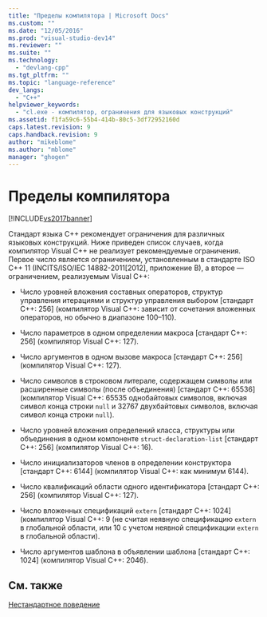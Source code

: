 ```yaml
---
title: "Пределы компилятора | Microsoft Docs"
ms.custom: ""
ms.date: "12/05/2016"
ms.prod: "visual-studio-dev14"
ms.reviewer: ""
ms.suite: ""
ms.technology: 
  - "devlang-cpp"
ms.tgt_pltfrm: ""
ms.topic: "language-reference"
dev_langs: 
  - "C++"
helpviewer_keywords: 
  - "cl.exe - компилятор, ограничения для языковых конструкций"
ms.assetid: f1fa59c6-55b4-414b-80c5-3df72952160d
caps.latest.revision: 9
caps.handback.revision: 9
author: "mikeblome"
ms.author: "mblome"
manager: "ghogen"
---
```

# Пределы компилятора
[!INCLUDE[vs2017banner](../assembler/inline/includes/vs2017banner.md)]

Стандарт языка C\+\+ рекомендует ограничения для различных языковых конструкций.  Ниже приведен список случаев, когда компилятор Visual C\+\+ не реализует рекомендуемые ограничения.  Первое число является ограничением, установленным в стандарте ISO C\+\+ 11 \(INCITS\/ISO\/IEC 14882\-2011\[2012\], приложение B\), а второе — ограничением, реализуемым Visual C\+\+:  
  
-   Число уровней вложения составных операторов, структур управления итерациями и структур управления выбором \[стандарт C\+\+: 256\] \(компилятор Visual C\+\+: зависит от сочетания вложенных операторов, но обычно в диапазоне 100–110\).  
  
-   Число параметров в одном определении макроса \[стандарт C\+\+: 256\] \(компилятор Visual C\+\+: 127\).  
  
-   Число аргументов в одном вызове макроса \[стандарт C\+\+: 256\] \(компилятор Visual C\+\+: 127\).  
  
-   Число символов в строковом литерале, содержащем символы или расширенные символы \(после объединения\) \[стандарт C\+\+: 65536\] \(компилятор Visual C\+\+: 65535 однобайтовых символов, включая символ конца строки `null` и 32767 двухбайтовых символов, включая символ конца строки `null`\).  
  
-   Число уровней вложения определений класса, структуры или объединения в одном компоненте `struct-declaration-list` \[стандарт C\+\+: 256\] \(компилятор Visual C\+\+: 16\).  
  
-   Число инициализаторов членов в определении конструктора \[стандарт C\+\+: 6144\] \(компилятор Visual C\+\+: как минимум 6144\).  
  
-   Число квалификаций области одного идентификатора \[стандарт C\+\+: 256\] \(компилятор Visual C\+\+: 127\).  
  
-   Число вложенных спецификаций `extern` \[стандарт C\+\+: 1024\] \(компилятор Visual C\+\+: 9 \(не считая неявную спецификацию `extern` в глобальной области, или 10 с учетом неявной спецификации `extern` в глобальной области\).  
  
-   Число аргументов шаблона в объявлении шаблона \[стандарт C\+\+: 1024\] \(компилятор Visual C\+\+: 2046\).  
  
## См. также  
 [Нестандартное поведение](../Topic/Nonstandard%20Behavior.md)
